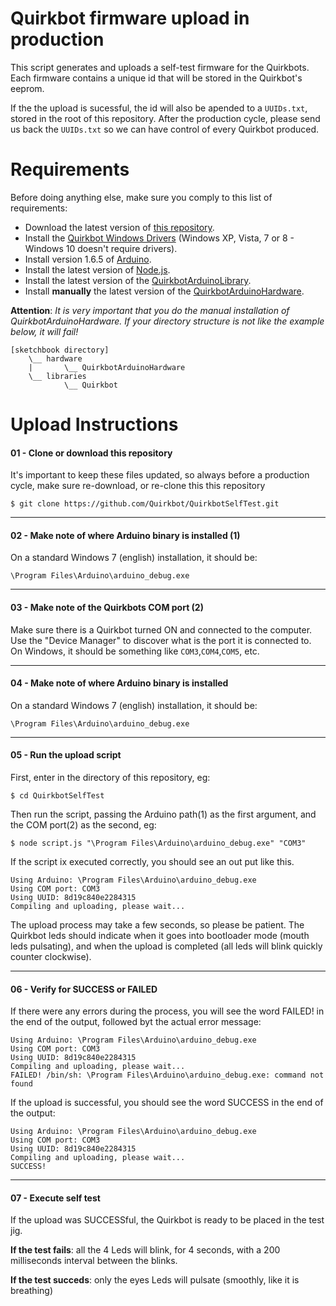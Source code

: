 Quirkbot firmware upload in production
============

This script generates and uploads a self-test firmware for the Quirkbots. Each firmware contains a unique id that will be stored in the Quirkbot's eeprom.

If the the upload is sucessful, the id will also be apended to a ```UUIDs.txt```, stored in the root of this repository. After the production cycle, please send us back the ```UUIDs.txt``` so we can have control of every Quirkbot produced.

Requirements
============

Before doing anything else, make sure you comply to this list of requirements:

- Download the latest version of [this repository](https://github.com/Quirkbot/QuirkbotSelfTest).
- Install the [Quirkbot Windows Drivers](https://github.com/Quirkbot/QuirkbotWindowsDriverInstaller/releases) (Windows XP, Vista, 7 or 8 - Windows 10 doesn't require drivers).
- Install version 1.6.5 of [Arduino](https://www.arduino.cc/en/Main/Software).
- Install the latest version of  [Node.js](https://nodejs.org/download).
- Install the latest version of the [QuirkbotArduinoLibrary](https://github.com/Quirkbot/QuirkbotArduinoLibrary/releases).
- Install **manually** the latest version of the [QuirkbotArduinoHardware](https://github.com/Quirkbot/QuirkbotArduinoHardware/releases).

**Attention**: *It is very important that you do the manual installation of QuirkbotArduinoHardware. If your directory structure is not like the example below, it will fail!*

```
[sketchbook directory]
	\__ hardware
	|		\__ QuirkbotArduinoHardware
	\__ libraries
			\__ Quirkbot
```

Upload Instructions
============

#### 01 - Clone or download this repository
It's important to keep these files updated, so always before a production cycle, make sure re-download, or re-clone this this repository
```
$ git clone https://github.com/Quirkbot/QuirkbotSelfTest.git
```
---
#### 02 - Make note of where Arduino binary is installed (1)

On a standard Windows 7 (english) installation, it should be:
```
\Program Files\Arduino\arduino_debug.exe
```
---
#### 03 - Make note of the Quirkbots COM port (2)

Make sure there is a Quirkbot turned ON and connected to the computer. Use the "Device Manager" to discover what is the port it is connected to. On Windows, it should be something like ```COM3```,```COM4```,```COM5```, etc.

---
#### 04 - Make note of where Arduino binary is installed
On a standard Windows 7 (english) installation, it should be:
```
\Program Files\Arduino\arduino_debug.exe
```
---
#### 05 - Run the upload script
First, enter in the directory of this repository, eg:
```
$ cd QuirkbotSelfTest
```
Then run the script, passing the Arduino path(1) as the first argument, and the COM port(2) as the second, eg:
```
$ node script.js "\Program Files\Arduino\arduino_debug.exe" "COM3"
```

If the script ix executed correctly, you should see an out put like this.
```
Using Arduino: \Program Files\Arduino\arduino_debug.exe
Using COM port: COM3
Using UUID: 8d19c840e2284315
Compiling and uploading, please wait...
```
The upload process may take a few seconds, so please be patient. The Quirkbot leds should indicate when it goes into bootloader mode (mouth leds pulsating), and when the upload is completed (all leds will blink quickly counter clockwise).

---
#### 06 - Verify for SUCCESS or FAILED
If there were any errors during the process, you will see the word FAILED! in the end of the output, followed byt the actual error message:
```
Using Arduino: \Program Files\Arduino\arduino_debug.exe
Using COM port: COM3
Using UUID: 8d19c840e2284315
Compiling and uploading, please wait...
FAILED! /bin/sh: \Program Files\Arduino\arduino_debug.exe: command not found
```

If the upload is successful, you should see the word SUCCESS in the end of the output:
```
Using Arduino: \Program Files\Arduino\arduino_debug.exe
Using COM port: COM3
Using UUID: 8d19c840e2284315
Compiling and uploading, please wait...
SUCCESS!
```

---
#### 07 - Execute self test

If the upload was SUCCESSful, the Quirkbot is ready to be placed in the test jig.

**If the test fails**: all the 4 Leds will blink, for 4 seconds, with a 200 milliseconds interval between the blinks.

**If the test succeds**: only the eyes Leds will pulsate (smoothly, like it is breathing)
